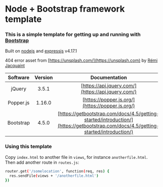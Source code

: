 # Node + Bootstrap framework template

### This is a simple template for getting up and running with [Bootstrap](https://getbootstrap.com/)</a>

Built on [nodejs](https://nodejs.org/en/) and [expressjs](https://expressjs.com/) v4.17.1

404 error asset from [https://unsplash.com/](https://unsplash.com) by [Rémi Jacquaint
](https://unsplash.com/@jack_1?utm_medium=referral&utm_campaign=photographer-credit&utm_content=creditBadge)


| Software  | Version | Documentation                                                                                                                      |
| :-------: | :-----: | :--------------------------------------------------------------------------------------------------------------------------------: |
| jQuery    | 3.5.1   | [https://api.jquery.com/](https://api.jquery.com/)                                                                                 |
| Popper.js | 1.16.0  | [https://popper.js.org/](https://popper.js.org/)                                                                                   |
| Bootstrap | 4.5.0   | [https://getbootstrap.com/docs/4.5/getting-started/introduction/](https://getbootstrap.com/docs/4.5/getting-started/introduction/) |

### Using this template

Copy `index.html` to another file in `views`, for instance `anotherfile.html`.  Then add another route in `routes.js`:

```sh
router.get('/somelocation', function(req, res) {
  res.sendFile(views + '/anotherfile.html')
})
```
